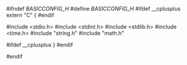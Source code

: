 #ifndef _BASICCONFIG_H_
#define _BASICCONFIG_H_
#ifdef __cplusplus
extern "C" {
#endif

#include <stdio.h>
#include <stdint.h>
#include <stdlib.h>
#include <time.h>
#include "string.h"
#include "math.h"


#ifdef __cplusplus
}
#endif

#endif